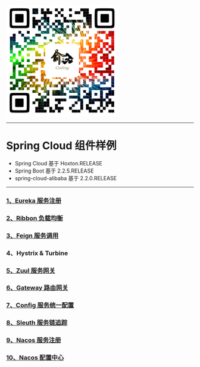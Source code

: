 ![](https://github.com/yulc-coding/spring-cloud-demo/blob/master/QR_code.png)

****
# Spring Cloud 组件样例
* Spring Cloud 基于 Hoxton.RELEASE
* Spring Boot 基于 2.2.5.RELEASE
* spring-cloud-alibaba 基于 2.2.0.RELEASE
****

### [1、Eureka 服务注册](https://github.com/yulc-coding/spring-cloud-demo/tree/Hoxton-v1/eureka)

### [2、Ribbon 负载均衡](https://github.com/yulc-coding/spring-cloud-demo/tree/Hoxton-v1/ribbon)

### [3、Feign 服务调用](https://github.com/yulc-coding/spring-cloud-demo/tree/Hoxton-v1/feign)

### 4、Hystrix & Turbine

### [5、Zuul 服务网关](https://github.com/yulc-coding/spring-cloud-demo/tree/Hoxton-v1/zuul)

### [6、Gateway 路由网关](https://github.com/yulc-coding/spring-cloud-demo/tree/Hoxton-v1/gateway)

### [7、Config 服务统一配置](https://github.com/yulc-coding/spring-cloud-demo/tree/Hoxton-v1/config)

### [8、Sleuth 服务链追踪](https://github.com/yulc-coding/spring-cloud-demo/tree/Hoxton-v1/sleuth)

### [9、Nacos 服务注册](https://github.com/yulc-coding/spring-cloud-demo/tree/Hoxton-v1/nacos)

### [10、Nacos 配置中心](https://github.com/yulc-coding/spring-cloud-demo/tree/Hoxton-v1/nacos/nacos-config)
